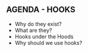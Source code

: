 ## AGENDA - HOOKS
- Why do they exist?
- What are they?
- Hooks under the Hoods
- Why should we use hooks?